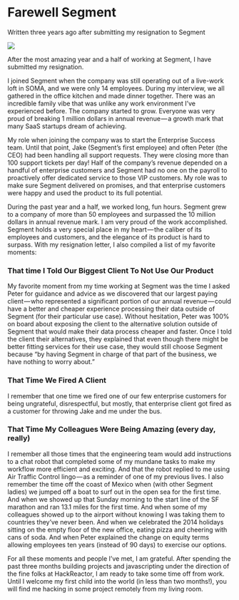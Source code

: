 # Farewell Segment
Written three years ago after submitting my resignation to Segment

![](https://cdn-images-1.medium.com/max/1600/1*jnZ-kgZbQs7NoreHiERAcw.jpeg)

After the most amazing year and a half of working at Segment, I have submitted my resignation.

I joined Segment when the company was still operating out of a live-work loft in SOMA, and we were only 14 employees. During my interview, we all gathered in the office kitchen and made dinner together. There was an incredible family vibe that was unlike any work environment I’ve experienced before. The company started to grow. Everyone was very proud of breaking 1 million dollars in annual revenue — a growth mark that many SaaS startups dream of achieving.

My role when joining the company was to start the Enterprise Success team. Until that point, Jake (Segment’s first employee) and often Peter (the CEO) had been handling all support requests. They were closing more than 100 support tickets per day! Half of the company’s revenue depended on a handful of enterprise customers and Segment had no one on the payroll to proactively offer dedicated service to those VIP customers. My role was to make sure Segment delivered on promises, and that enterprise customers were happy and used the product to its full potential.

During the past year and a half, we worked long, fun hours. Segment grew to a company of more than 50 employees and surpassed the 10 million dollars in annual revenue mark. I am very proud of the work accomplished. Segment holds a very special place in my heart — the caliber of its employees and customers, and the elegance of its product is hard to surpass. With my resignation letter, I also compiled a list of my favorite moments:

### That time I Told Our Biggest Client To Not Use Our Product

My favorite moment from my time working at Segment was the time I asked Peter for guidance and advice as we discovered that our largest paying client — who represented a significant portion of our annual revenue — could have a better and cheaper experience processing their data outside of Segment (for their particular use case). Without hesitation, Peter was 100% on board about exposing the client to the alternative solution outside of Segment that would make their data process cheaper and faster. Once I told the client their alternatives, they explained that even though there might be better fitting services for their use case, they would still choose Segment because “by having Segment in charge of that part of the business, we have nothing to worry about.”

### That Time We Fired A Client

I remember that one time we fired one of our few enterprise customers for being ungrateful, disrespectful, but mostly, that enterprise client got fired as a customer for throwing Jake and me under the bus.

### That Time My Colleagues Were Being Amazing (every day, really)

I remember all those times that the engineering team would add instructions to a chat robot that completed some of my mundane tasks to make my workflow more efficient and exciting. And that the robot replied to me using Air Traffic Control lingo — as a reminder of one of my previous lives. I also remember the time off the coast of Mexico when (with other Segment ladies) we jumped off a boat to surf out in the open sea for the first time. And when we showed up that Sunday morning to the start line of the SF marathon and ran 13.1 miles for the first time. And when some of my colleagues showed up to the airport without knowing I was taking them to countries they’ve never been. And when we celebrated the 2014 holidays sitting on the empty floor of the new office, eating pizza and cheering with cans of soda. And when Peter explained the change on equity terms allowing employees ten years (instead of 90 days) to exercise our options.

For all these moments and people I’ve met, I am grateful. After spending the past three months building projects and javascripting under the direction of the fine folks at HackReactor, I am ready to take some time off from work. Until I welcome my first child into the world (in less than two months!), you will find me hacking in some project remotely from my living room.
